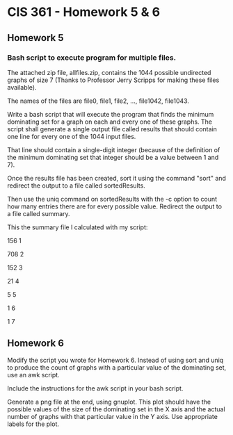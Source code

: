 # CIS 361 - Homework 5 & 6
## Homework 5
### Bash script to execute program for multiple files. 
The attached zip file, allfiles.zip, contains the 1044 possible undirected graphs of size 7 (Thanks to Professor Jerry Scripps for making these files available).

The names of the files are file0, file1, file2, ..., file1042, file1043.

Write a bash script that will execute the program that finds the minimum dominating set for a graph on each and every one of these graphs.
The script shall generate a single output file called results that should contain one line for every one of the 1044 input files.

That line should contain a single-digit integer (because of the definition of the minimum dominating set that integer should be a value between 1 and 7).

Once the results file has been created, sort it using the command "sort" and redirect the output to a file called sortedResults.

Then use the uniq command on sortedResults with the -c option to count how many entries there are for every possible value. Redirect the output to a file called summary.

This the summary file I calculated with my script:

156 1

708 2

152 3

21 4

5 5

1 6

1 7

## Homework 6
Modify the script you wrote for Homework 6. Instead of using sort and uniq to produce the count of graphs with a particular value of the dominating set, use an awk script.

Include the instructions for the awk script in your bash script.

Generate a png file at the end, using gnuplot. This plot should have the possible values of the size of the dominating set in the X axis and the actual number of graphs with that particular value in the Y axis. Use appropriate labels for the plot.